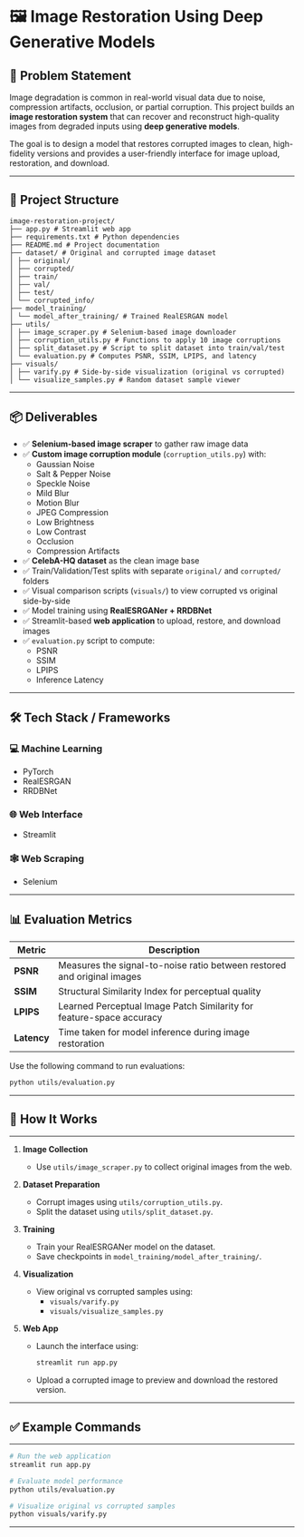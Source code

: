 # 🖼️ Image Restoration Using Deep Generative Models

## 🧠 Problem Statement

Image degradation is common in real-world visual data due to noise, compression artifacts, occlusion, or partial corruption. This project builds an **image restoration system** that can recover and reconstruct high-quality images from degraded inputs using **deep generative models**.

The goal is to design a model that restores corrupted images to clean, high-fidelity versions and provides a user-friendly interface for image upload, restoration, and download.

---

## 📁 Project Structure

```
image-restoration-project/
├── app.py # Streamlit web app
├── requirements.txt # Python dependencies
├── README.md # Project documentation
├── dataset/ # Original and corrupted image dataset
│ ├── original/
│ ├── corrupted/
│ ├── train/
│ ├── val/
│ ├── test/
│ └── corrupted_info/
├── model_training/
│ └── model_after_training/ # Trained RealESRGAN model
├── utils/
│ ├── image_scraper.py # Selenium-based image downloader
│ ├── corruption_utils.py # Functions to apply 10 image corruptions
│ ├── split_dataset.py # Script to split dataset into train/val/test
│ └── evaluation.py # Computes PSNR, SSIM, LPIPS, and latency
├── visuals/
│ ├── varify.py # Side-by-side visualization (original vs corrupted)
│ └── visualize_samples.py # Random dataset sample viewer
```
---

## 📦 Deliverables

- ✅ **Selenium-based image scraper** to gather raw image data
- ✅ **Custom image corruption module** (`corruption_utils.py`) with:
  - Gaussian Noise  
  - Salt & Pepper Noise  
  - Speckle Noise  
  - Mild Blur  
  - Motion Blur  
  - JPEG Compression  
  - Low Brightness  
  - Low Contrast  
  - Occlusion  
  - Compression Artifacts  
- ✅ **CelebA-HQ dataset** as the clean image base
- ✅ Train/Validation/Test splits with separate `original/` and `corrupted/` folders
- ✅ Visual comparison scripts (`visuals/`) to view corrupted vs original side-by-side
- ✅ Model training using **RealESRGANer + RRDBNet**
- ✅ Streamlit-based **web application** to upload, restore, and download images
- ✅ `evaluation.py` script to compute:
  - PSNR  
  - SSIM  
  - LPIPS  
  - Inference Latency  

---

## 🛠️ Tech Stack / Frameworks

### 💻 Machine Learning
- PyTorch  
- RealESRGAN  
- RRDBNet

### 🌐 Web Interface
- Streamlit

### 🕸 Web Scraping
- Selenium

---

## 📊 Evaluation Metrics

| Metric        | Description |
|---------------|-------------|
| **PSNR**      | Measures the signal-to-noise ratio between restored and original images |
| **SSIM**      | Structural Similarity Index for perceptual quality |
| **LPIPS**     | Learned Perceptual Image Patch Similarity for feature-space accuracy |
| **Latency**   | Time taken for model inference during image restoration |

Use the following command to run evaluations:

```bash
python utils/evaluation.py

```
---

## 🚀 How It Works
---
1. **Image Collection**  
   - Use `utils/image_scraper.py` to collect original images from the web.

2. **Dataset Preparation**  
   - Corrupt images using `utils/corruption_utils.py`.  
   - Split the dataset using `utils/split_dataset.py`.

3. **Training**  
   - Train your RealESRGANer model on the dataset.  
   - Save checkpoints in `model_training/model_after_training/`.

4. **Visualization**  
   - View original vs corrupted samples using:
     - `visuals/varify.py`  
     - `visuals/visualize_samples.py`

5. **Web App**  
   - Launch the interface using:
     ```bash
     streamlit run app.py
     ```
   - Upload a corrupted image to preview and download the restored version.

---
## ✅ Example Commands

---
```bash
# Run the web application
streamlit run app.py

# Evaluate model performance
python utils/evaluation.py

# Visualize original vs corrupted samples
python visuals/varify.py
```
---
